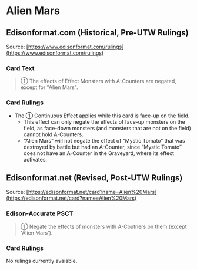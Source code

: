 # Alien Mars

## Edisonformat.com (Historical, Pre-UTW Rulings)

Source: [https://www.edisonformat.com/rulings](https://www.edisonformat.com/rulings)

### Card Text

> ① The effects of Effect Monsters with A-Counters are negated, except for "Alien Mars".

### Card Rulings

*   The ① Continuous Effect applies while this card is face-up on the field.
    *   This effect can only negate the effects of face-up monsters on the field, as face-down monsters (and monsters that are not on the field) cannot hold A-Counters.
    *   “Alien Mars” will not negate the effect of “Mystic Tomato” that was destroyed by battle but had an A-Counter, since “Mystic Tomato” does not have an A-Counter in the Graveyard, where its effect activates.

## Edisonformat.net (Revised, Post-UTW Rulings)

Source: [https://edisonformat.net/card?name=Alien%20Mars](https://edisonformat.net/card?name=Alien%20Mars)

### Edison-Accurate PSCT

> ① Negate the effects of monsters with A-Coutners on them (except 'Alien Mars').

### Card Rulings

No rulings currently avaiable.
            